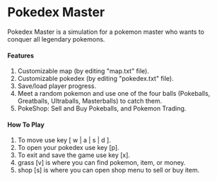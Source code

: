 # Pokedex Master
Pokedex Master is a simulation for a pokemon master who wants to conquer all legendary pokemons. 
#### Features
1. Customizable map (by editing "map.txt" file).
2. Customizable pokedex (by editing "pokedex.txt" file).
3. Save/load player progress.
4. Meet a random pokemon and use one of the four balls (Pokeballs, Greatballs, Ultraballs, Masterballs) to catch them.
5. PokeShop: Sell and Buy Pokeballs, and Pokemon Trading.
#### How To Play
1. To move use key [ w | a | s | d ].
2. To open your pokedex use key [p].
3. To exit and save the game use key [x].
4. grass [v] is where you can find pokemon, item, or money.
5. shop [s] is where you can open shop menu to sell or buy item.
